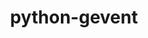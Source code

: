 ---
title: python-gevent
registryType: instrumentation
tags:
  - opentracing
  
  - Python
  
repo: https://github.com/opentracing-contrib/python-gevent
license: Apache License 2.0
description: OpenTracing instrumentation for gevent
authors: OpenTracing Contributors
otVersion: latest
---